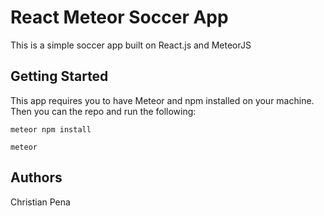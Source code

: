 # React Meteor Soccer App

This is a simple soccer app built on React.js and MeteorJS

## Getting Started

This app requires you to have Meteor and npm installed on your machine. Then you can the repo and run the following:

```
meteor npm install
```

```
meteor
```

## Authors

Christian Pena
